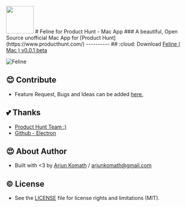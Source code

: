 <img src="https://lh3.googleusercontent.com/MCoiCCwUan0dxzqRR_Mrr7kO308roYdI2aTsIpUGYWzUmpJT1-R2_J04weQKFEd3Mg=w300-rw" width="75">
# Feline for Product Hunt - Mac App
### A beautiful, Open Source unofficial Mac App for [Product Hunt](https://www.producthunt.com/)
----------
## :cloud: Download
<a href="https://github.com/arjunkomath/Feline-Desktop-App/releases">Feline ( Mac ) v0.0.1 beta</a>

![Feline](http://i.imgur.com/pREGiX8.jpg "Mockup")

## :blush: Contribute
* Feature Request, Bugs and Ideas can be added [here.](https://github.com/arjunkomath/Feline-Desktop-App/issues)

## :two_hearts: Thanks
* [Product Hunt Team :)](https://www.producthunt.com/about)
* [Github - Electron](http://electron.atom.io/)

## :heart_eyes: About Author
* Built with <3 by [Arjun Komath](https://twitter.com/arjunz) / [arjunkomath@gmail.com](mailto:arjunkomath@gmail.com)

## :copyright: License
* See the [LICENSE](https://github.com/arjunkomath/Feline-Desktop-App/blob/master/LICENSE) file for license rights and limitations (MIT).
